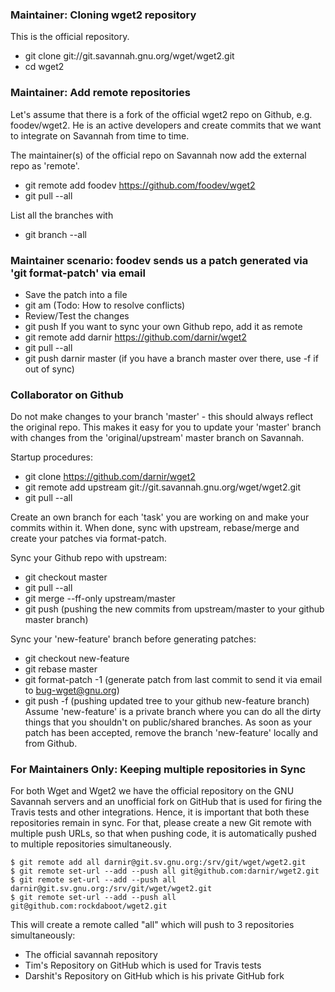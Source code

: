 ### Maintainer: Cloning wget2 repository
This is the official repository.
- git clone git://git.savannah.gnu.org/wget/wget2.git
- cd wget2

### Maintainer: Add remote repositories
Let's assume that there is a fork of the official wget2 repo on Github, e.g. foodev/wget2.
He is an active developers and create commits that we want to integrate on Savannah from time to time.

The maintainer(s) of the official repo on Savannah now add the external repo as 'remote'.
- git remote add foodev https://github.com/foodev/wget2
- git pull --all

List all the branches with
- git branch --all

### Maintainer scenario: foodev sends us a patch generated via 'git format-patch' via email
- Save the patch into a file
- git am <filename> (Todo: How to resolve conflicts)
- Review/Test the changes
- git push
If you want to sync your own Github repo, add it as remote
- git remote add darnir https://github.com/darnir/wget2
- git pull --all
- git push darnir master (if you have a branch master over there, use -f if out of sync)

### Collaborator on Github
Do not make changes to your branch 'master' - this should always reflect the original repo. This makes it easy for you to update your 'master' branch with changes from the 'original/upstream' master branch on Savannah.

Startup procedures:
- git clone https://github.com/darnir/wget2
- git remote add upstream git://git.savannah.gnu.org/wget/wget2.git
- git pull --all

Create an own branch for each 'task' you are working on and make your commits within it.
When done, sync with upstream, rebase/merge and create your patches via format-patch.

Sync your Github repo with upstream:
- git checkout master
- git pull --all
- git merge --ff-only upstream/master
- git push (pushing the new commits from upstream/master to your github master branch)

Sync your 'new-feature' branch before generating patches:
- git checkout new-feature
- git rebase master
- git format-patch -1 (generate patch from last commit to send it via email to bug-wget@gnu.org)
- git push -f (pushing updated tree to your github new-feature branch)
Assume 'new-feature' is a private branch where you can do all the dirty things that you shouldn't on public/shared branches. As soon as your patch has been accepted, remove the branch 'new-feature' locally and from Github.

### For Maintainers Only: Keeping multiple repositories in Sync
For both Wget and Wget2 we have the official repository on the GNU Savannah servers and an unofficial fork on GitHub that is used for firing the Travis tests and other integrations. Hence, it is important that both these repositories remain in sync. For that, please create a new Git remote with multiple push URLs, so that when pushing code, it is automatically pushed to multiple repositories simultaneously.

```
$ git remote add all darnir@git.sv.gnu.org:/srv/git/wget/wget2.git
$ git remote set-url --add --push all git@github.com:darnir/wget2.git
$ git remote set-url --add --push all darnir@git.sv.gnu.org:/srv/git/wget/wget2.git
$ git remote set-url --add --push all git@github.com:rockdaboot/wget2.git
```

This will create a remote called "all" which will push to 3 repositories simultaneously:
- The official savannah repository
- Tim's Repository on GitHub which is used for Travis tests
- Darshit's Repository on GitHub which is his private GitHub fork